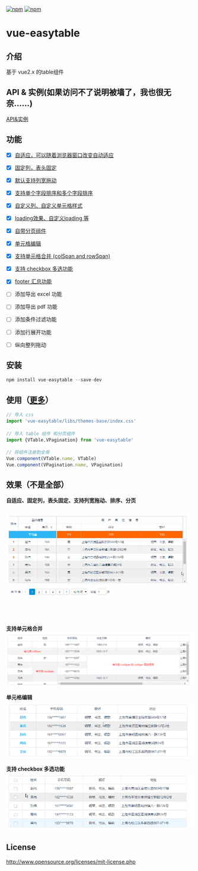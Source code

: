 [![npm](https://img.shields.io/npm/v/vue-easytable.svg)](https://www.npmjs.com/package/vue-easytable)
[![npm](https://img.shields.io/npm/l/vue-easytable.svg?maxAge=2592000)](http://www.opensource.org/licenses/mit-license.php)

# vue-easytable


## 介绍
基于 vue2.x 的table组件

## API & 实例(如果访问不了说明被墙了，我也很无奈......)
[API&实例](http://doc.huangsw.com/vue-easytable/app.html#/install)

## 功能
- [x] [自适应，可以随着浏览器窗口改变自动适应](http://doc.huangsw.com/vue-easytable/app.html#/table?anchor=table-simple-table-resize)
- [x] [固定列，表头固定](http://doc.huangsw.com/vue-easytable/app.html#/table?anchor=table-frozen-title-columns)  
- [x] [默认支持列宽拖动](http://doc.huangsw.com/vue-easytable/app.html#/table?anchor=table-basic-no-table-width)
- [x] [支持单个字段排序和多个字段排序](http://doc.huangsw.com/vue-easytable/app.html#/table?anchor=table-sort-by-single-columns)
- [x] [自定义列、自定义单元格样式](http://doc.huangsw.com/vue-easytable/app.html#/table?anchor=table-custom-columns)  
- [x] [loading效果、自定义loading 等](http://doc.huangsw.com/vue-easytable/app.html#/table?anchor=table-loading-and-error-content)
- [x] [自带分页组件](http://doc.huangsw.com/vue-easytable/app.html#/pagination)  
- [x] [单元格编辑](http://doc.huangsw.com/vue-easytable/app.html#/table?anchor=table-cell-edit-advanced)
- [x] [支持单元格合并 (colSpan and rowSpan)](http://doc.huangsw.com/vue-easytable/app.html#/table?anchor=table-cell-merge)
- [x] [支持 checkbox 多选功能](http://doc.huangsw.com/vue-easytable/app.html#/table?anchor=table-selection-advanced)
- [x] [footer 汇总功能](http://localhost:63342/vue-easytable/dist/app.html?_ijt=ji129qv629k711n66iq6anenca#/table?anchor=table-footer-summary)  
- [ ] 添加导出 excel 功能  
- [ ] 添加导出 pdf 功能  
- [ ] 添加条件过滤功能  
- [ ] 添加行展开功能  
- [ ] 纵向整列拖动
   

## 安装

```javascript
npm install vue-easytable --save-dev
```

## 使用（[更多](http://doc.huangsw.com/vue-easytable/app.html)）


```javascript
// 导入 css
import 'vue-easytable/libs/themes-base/index.css'

// 导入 table 组件 和分页组件
import {VTable,VPagination} from 'vue-easytable'

// 将组件注册到全局
Vue.component(VTable.name, VTable)
Vue.component(VPagination.name, VPagination)
```

## 效果（不是全部）
**自适应、固定列，表头固定、支持列宽拖动、排序、分页**
![vue-easytable](./examples/images/vue-easytable.gif)

**支持单元格合并**
![vue-easytable](./examples/images/rowspan.png)

**单元格编辑**
![vue-easytable](./examples/images/edit.gif)

**支持 checkbox 多选功能**
![vue-easytable](./examples/images/selection.gif)


## License
http://www.opensource.org/licenses/mit-license.php





